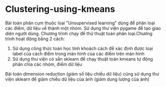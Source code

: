 # Clustering-using-kmeans
Bài toàn phân cụm thuộc loại "Unsupervised learning" dùng để phân loại các điểm, dữ liệu về thành một nhóm.
Sử dụng thư viện pygame để tạo giao diện người dùng. Chương trình chạy để thử thuật toán phân loại.Chương trình hoạt động bằng 2 cách:
1. Sử dụng công thức toán học tính khoách cách để xác định được loại label của cách điểm trong màn hình của các điểm trên màn hình 
2. Sử dụng thư viện có sẵn sklearn để chạy thuật toán kmeans tự động phân chia các nhóm, điểm dữ liệu

Bài toán dimension reduction (giảm số liệu chiều dữ liệu) cũng sử dụng thư viện sklearn để giảm chiều dữ liệu của ảnh (giảm dung lượng của ảnh)
